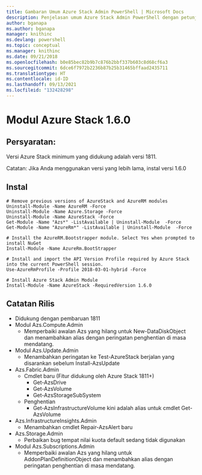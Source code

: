 ```yaml
---
title: Gambaran Umum Azure Stack Admin PowerShell | Microsoft Docs
description: Penjelasan umum Azure Stack Admin PowerShell dengan petunjuk penginstalan dan konfigurasi.
author: bganapa
ms.author: bganapa
manager: knithinc
ms.devlang: powershell
ms.topic: conceptual
ms.manager: knithinc
ms.date: 09/21/2018
ms.openlocfilehash: b0e85bec82b9b7c876b2bbf337b603c8d68cf6a3
ms.sourcegitcommit: 6dce6f7972b2236b87b25b31465bffaad2435711
ms.translationtype: HT
ms.contentlocale: id-ID
ms.lasthandoff: 09/13/2021
ms.locfileid: "132428298"
---
```

# <a name="azure-stack-module-160"></a>Modul Azure Stack 1.6.0

## <a name="requirements"></a>Persyaratan:
Versi Azure Stack minimum yang didukung adalah versi 1811.

Catatan: Jika Anda menggunakan versi yang lebih lama, instal versi 1.6.0

## <a name="install"></a>Instal
```
# Remove previous versions of AzureStack and AzureRM modules
Uninstall-Module -Name AzureRM -Force
Uninstall-Module -Name Azure.Storage -Force
Uninstall-Module -Name AzureStack -Force
Get-Module -Name "Azs*" -ListAvailable | Uninstall-Module  -Force 
Get-Module -Name "AzureRm*" -ListAvailable | Uninstall-Module  -Force

# Install the AzureRM.Bootstrapper module. Select Yes when prompted to install NuGet
Install-Module -Name AzureRm.BootStrapper

# Install and import the API Version Profile required by Azure Stack into the current PowerShell session.
Use-AzureRmProfile -Profile 2018-03-01-hybrid -Force

# Install Azure Stack Admin Module
Install-Module -Name AzureStack -RequiredVersion 1.6.0
```

## <a name="release-notes"></a>Catatan Rilis
* Didukung dengan pembaruan 1811
* Modul Azs.Compute.Admin
    * Memperbaiki awalan Azs yang hilang untuk New-DataDiskObject dan menambahkan alias dengan peringatan penghentian di masa mendatang.
* Modul Azs.Update.Admin
    * Menambahkan peringatan ke Test-AzureStack berjalan yang disarankan sebelum Install-AzsUpdate
* Azs.Fabric.Admin
    * Cmdlet baru (Fitur didukung oleh Azure Stack 1811+)
        * Get-AzsDrive
        * Get-AzsVolume
        * Get-AzsStorageSubSystem
    * Penghentian
        * Get-AzsInfrastructureVolume kini adalah alias untuk cmdlet Get-AzsVolume
* Azs.InfrastructureInsights.Admin
    *  Menambahkan cmdlet Repair-AzsAlert baru
* Azs.Storage.Admin
    * Perbaikan bug tempat nilai kuota default sedang tidak digunakan
* Modul Azs.Subscriptions.Admin
    * Memperbaiki awalan Azs yang hilang untuk AddonPlanDefinitionObject dan menambahkan alias dengan peringatan penghentian di masa mendatang.
